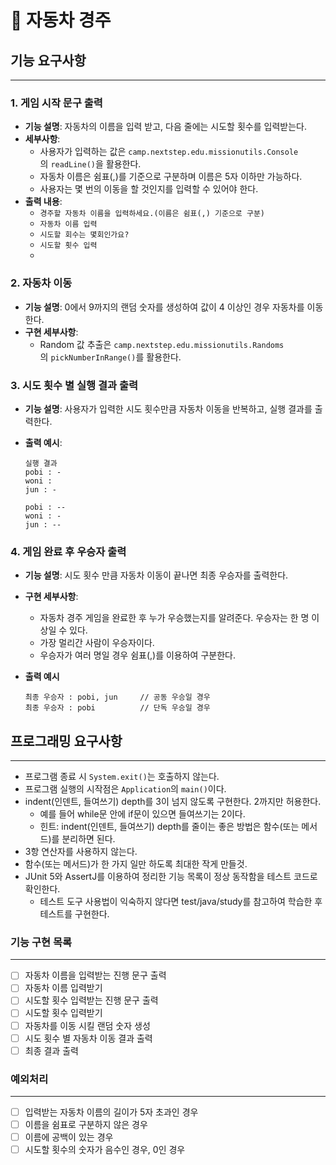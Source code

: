 # **🚗 자동차 경주**

## **기능 요구사항**

---

### **1. 게임 시작 문구 출력**

- **기능 설명**: 자동차의 이름을 입력 받고, 다음 줄에는 시도할 횟수를 입력받는다.
- **세부사항**:
    - 사용자가 입력하는 값은 `camp.nextstep.edu.missionutils.Console`의 `readLine()`을 활용한다.
    - 자동차 이름은 쉼표(,)를 기준으로 구분하며 이름은 5자 이하만 가능하다.
    - 사용자는 몇 번의 이동을 할 것인지를 입력할 수 있어야 한다.
- **출력 내용**:
    - `경주할 자동차 이름을 입력하세요.(이름은 쉼표(,) 기준으로 구분)`
    - `자동차 이름 입력`
    - `시도할 회수는 몇회인가요?`
    - `시도할 횟수 입력`
    -

### **2. 자동차 이동**

- **기능 설명**: 0에서 9까지의 랜덤 숫자를 생성하여 값이 4 이상인 경우 자동차를 이동한다.
- **구현 세부사항**:
    - Random 값 추출은 `camp.nextstep.edu.missionutils.Randoms`의 `pickNumberInRange()`를 활용한다.


### **3. 시도 횟수 별 실행 결과 출력**

- **기능 설명**: 사용자가 입력한 시도 횟수만큼 자동차 이동을 반복하고, 실행 결과를 출력한다.
- **출력 예시**:

    ```
    실행 결과
    pobi : -
    woni :
    jun : -
    
    pobi : --
    woni : -
    jun : --
    ```


### **4. 게임 완료 후 우승자 출력**

- **기능 설명**: 시도 횟수 만큼 자동차 이동이 끝나면 최종 우승자를 출력한다.
- **구현 세부사항**:
    - 자동차 경주 게임을 완료한 후 누가 우승했는지를 알려준다. 우승자는 한 명 이상일 수 있다.
    - 가장 멀리간 사람이 우승자이다.
    - 우승자가 여러 명일 경우 쉼표(,)를 이용하여 구분한다.
- **출력 예시**

    ```
    최종 우승자 : pobi, jun     // 공동 우승일 경우
    최종 우승자 : pobi          // 단독 우승일 경우
    ```


## **프로그래밍 요구사항**

---

- 프로그램 종료 시 `System.exit()`는 호출하지 않는다.
- 프로그램 실행의 시작점은 `Application`의 `main()`이다.
- indent(인덴트, 들여쓰기) depth를 3이 넘지 않도록 구현한다. 2까지만 허용한다.
    - 예를 들어 while문 안에 if문이 있으면 들여쓰기는 2이다.
    - 힌트: indent(인덴트, 들여쓰기) depth를 줄이는 좋은 방법은 함수(또는 메서드)를 분리하면 된다.
- 3항 연산자를 사용하지 않는다.
- 함수(또는 메서드)가 한 가지 일만 하도록 최대한 작게 만들것.
- JUnit 5와 AssertJ를 이용하여 정리한 기능 목록이 정상 동작함을 테스트 코드로 확인한다.
    - 테스트 도구 사용법이 익숙하지 않다면 test/java/study를 참고하여 학습한 후 테스트를 구현한다.

### 기능 구현 목록

---

- [ ]  자동차 이름을 입력받는 진행 문구 출력
- [ ]  자동차 이름 입력받기
- [ ]  시도할 횟수 입력받는 진행 문구 출력
- [ ]  시도할 횟수 입력받기
- [ ]  자동차를 이동 시킬 랜덤 숫자 생성
- [ ]  시도 횟수 별 자동차 이동 결과 출력
- [ ]  최종 결과 출력

### 예외처리

---

- [ ]  입력받는 자동차 이름의 길이가 5자 초과인 경우
- [ ]  이름을 쉼표로 구분하지 않은 경우
- [ ]  이름에 공백이 있는 경우
- [ ]  시도할 횟수의 숫자가 음수인 경우, 0인 경우